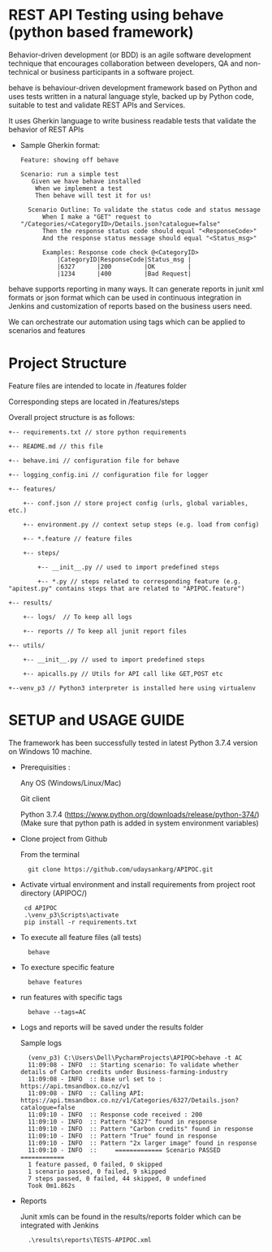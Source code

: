 # REST API Testing using behave (python based framework)
Behavior-driven development (or BDD) is an agile software development technique that encourages collaboration between developers, QA and non-technical or business participants in a software project.

behave is behaviour-driven development framework based on Python and uses tests written in a natural language style, backed up by Python code, suitable to test and validate REST APIs and Services.

It uses Gherkin language to write business readable tests that validate the behavior of REST APIs

- Sample Gherkin format:
    
      Feature: showing off behave

      Scenario: run a simple test
         Given we have behave installed
          When we implement a test
          Then behave will test it for us!
       
        Scenario Outline: To validate the status code and status message
            When I make a "GET" request to "/Categories/<CategoryID>/Details.json?catalogue=false"
            Then the response status code should equal "<ResponseCode>"
            And the response status message should equal "<Status_msg>"

            Examples: Response code check @<CategoryID>
                |CategoryID|ResponseCode|Status_msg |
                |6327      |200         |OK         |
                |1234      |400         |Bad Request|
behave supports reporting in many ways. It can generate reports in junit xml formats or json format which can be used in continuous integration in Jenkins and customization of reports based on the business users need. 

We can orchestrate our automation using tags which can be applied to scenarios and features

# Project Structure
Feature files are intended to locate in /features folder

Corresponding steps are located in /features/steps

Overall project structure is as follows:

    +-- requirements.txt // store python requirements

    +-- README.md // this file 

    +-- behave.ini // configuration file for behave

    +-- logging_config.ini // configuration file for logger

    +-- features/

        +-- conf.json // store project config (urls, global variables, etc.)

        +-- environment.py // context setup steps (e.g. load from config)

        +-- *.feature // feature files

        +-- steps/

            +-- __init__.py // used to import predefined steps

            +-- *.py // steps related to corresponding feature (e.g. "apitest.py" contains steps that are related to "APIPOC.feature")  
    
    +-- results/
    
        +-- logs/  // To keep all logs
    
        +-- reports // To keep all junit report files
    
    +-- utils/

        +-- __init__.py // used to import predefined steps
    
        +-- apicalls.py // Utils for API call like GET,POST etc    

    +--venv_p3 // Python3 interpreter is installed here using virtualenv

# SETUP and USAGE GUIDE
The framework has been successfully tested in latest Python 3.7.4 version on Windows 10 machine. 
- Prerequisities :

    Any OS (Windows/Linux/Mac)
    
    Git client 
    
    Python 3.7.4 (https://www.python.org/downloads/release/python-374/)
    (Make sure that python path is added in system environment variables)  

- Clone project from Github

    From the terminal 
    
        git clone https://github.com/udaysankarg/APIPOC.git
 
- Activate virtual environment and install requirements from project root directory (APIPOC/) 
 
       cd APIPOC
       .\venv_p3\Scripts\activate
       pip install -r requirements.txt
       
       
- To execute all feature files (all tests) 

        behave

- To execture specific feature

        behave features

- run features with specific tags
    
        behave --tags=AC

- Logs and reports will be saved under the results folder

     Sample logs
     
        (venv_p3) C:\Users\Dell\PycharmProjects\APIPOC>behave -t AC
        11:09:08 - INFO  :: Starting scenario: To validate whether details of Carbon credits under Business-farming-industry
        11:09:08 - INFO  :: Base url set to : https://api.tmsandbox.co.nz/v1
        11:09:08 - INFO  :: Calling API: https://api.tmsandbox.co.nz/v1/Categories/6327/Details.json?catalogue=false
        11:09:10 - INFO  :: Response code received : 200
        11:09:10 - INFO  :: Pattern "6327" found in response
        11:09:10 - INFO  :: Pattern "Carbon credits" found in response
        11:09:10 - INFO  :: Pattern "True" found in response
        11:09:10 - INFO  :: Pattern "2x larger image" found in response
        11:09:10 - INFO  ::     ============= Scenario PASSED ============
        1 feature passed, 0 failed, 0 skipped
        1 scenario passed, 0 failed, 9 skipped
        7 steps passed, 0 failed, 44 skipped, 0 undefined
        Took 0m1.862s

- Reports

    Junit xmls can be found in the results/reports folder which can be integrated with Jenkins
        
        .\results\reports\TESTS-APIPOC.xml